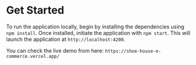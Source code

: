 # Get Started

To run the application locally, begin by installing the dependencies using `npm install`. Once installed, initiate the application with `npm start`. This will launch the application at `http://localhost:4200`.


You can check the live demo from here: `https://shoe-house-e-commerce.vercel.app/`
